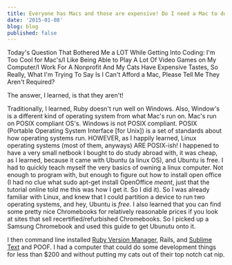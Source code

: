 ```yaml
---
title: Everyone has Macs and those are expensive! Do I need a Mac to do coding?!
date: '2015-01-08'
blog: blog
published: false
---
```


Today's Question That Bothered Me a LOT While Getting Into Coding: I'm Too Cool for Mac's/I Like Being Able to Play A Lot Of Video Games on My Computer/I Work For A Nonprofit And My Cats Have Expensive Tastes, So Really, What I'm Trying To Say Is I Can't Afford a Mac, Please Tell Me They Aren't Required?

The answer, I learned, is that they aren't!

<!--more-->

Traditionally, I learned, Ruby doesn't run well on Windows. Also, Window's is a different kind of operating system from what Mac's run on. Mac's run on POSIX compliant OS's. Windows is not POSIX compliant. POSIX (Portable Operating System Interface [for Unix]) is a set of standards about how operating systems run. HOWEVER, as I happily learned, Linux operating systems (most of them, anyways) ARE POSIX-ish! I happened to have a very small netbook I bought to do study abroad with, it was cheap, as I learned, because it came with Ubuntu (a linux OS), and Ubuntu is free. I had to quickly teach myself the very basics of owning a linux computer. Not enough to program with, but enough to figure out how to install open office (I had no clue what sudo apt-get install OpenOffice <em>meant</em>, just that the tutorial online told me this was how I get it. So I did it). So I was already familiar with Linux, and knew that I could partition a device to run two operating systems, and hey, Ubuntu is <em>free. </em>I also learned that you can find some pretty nice Chromebooks for relatively reasonable prices if you look at sites that sell recertified/refurbished Chromebooks. So I picked up a Samsung Chromebook and used this guide to get Ubunutu onto it.

I then command line installed <a href="https://rvm.io/">Ruby Version Manager</a>, Rails, and <a href="http://www.sublimetext.com/">Sublime Text</a> and POOF. I had a computer that could do some development things for less than $200 and without putting my cats out of their top notch cat nip.
